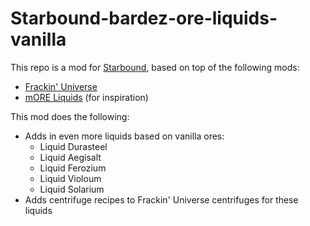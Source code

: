# Starbound-bardez-ore-liquids-vanilla

This repo is a mod for [Starbound](https://playstarbound.com/), based on top of the following mods:
- [Frackin' Universe](https://steamcommunity.com/sharedfiles/filedetails/?id=729480149) 
- [mORE Liquids](https://steamcommunity.com/sharedfiles/filedetails/?id=1318339314) (for inspiration)

This mod does the following:

- Adds in even more liquids based on vanilla ores:
   - Liquid Durasteel
   - Liquid Aegisalt
   - Liquid Ferozium
   - Liquid Violoum
   - Liquid Solarium
- Adds centrifuge recipes to Frackin' Universe centrifuges for these liquids